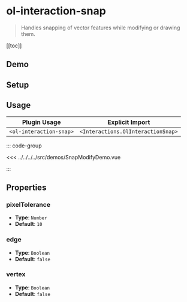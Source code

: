 # ol-interaction-snap

> Handles snapping of vector features while modifying or drawing them.

[[toc]]

## Demo

<script setup>
import SnapModifyDemo from "@demos/SnapModifyDemo.vue"
</script>

<ClientOnly>
<SnapModifyDemo/>
</ClientOnly>

## Setup

<!--@include: ../../interactions.plugin.md-->

## Usage

| Plugin Usage            |          Explicit Import           |
|-------------------------|:----------------------------------:|
| `<ol-interaction-snap>` | `<Interactions.OlInteractionSnap>` |

::: code-group

<<< ../../../../src/demos/SnapModifyDemo.vue

:::

## Properties

### pixelTolerance

- **Type**: `Number`
- **Default**: `10`

### edge

- **Type**: `Boolean`
- **Default**: `false`

### vertex

- **Type**: `Boolean`
- **Default**: `false`
